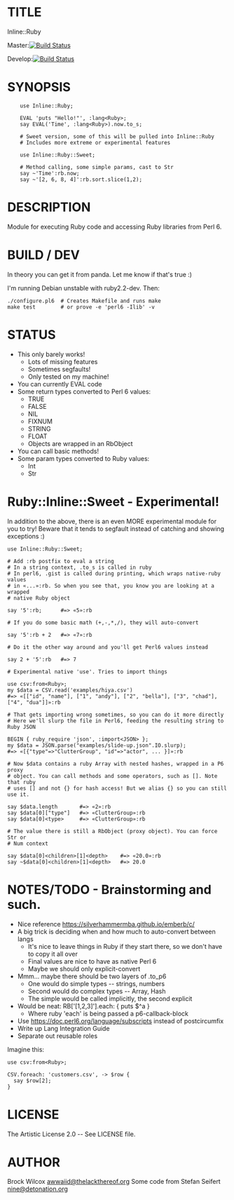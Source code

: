# TITLE

Inline::Ruby

Master:[![Build Status](https://travis-ci.org/awwaiid/p6-Inline-Ruby.svg?branch=master)](https://travis-ci.org/awwaiid/p6-Inline-Ruby)

Develop:[![Build Status](https://travis-ci.org/awwaiid/p6-Inline-Ruby.svg?branch=develop)](https://travis-ci.org/awwaiid/p6-Inline-Ruby)

# SYNOPSIS

```
    use Inline::Ruby;

    EVAL 'puts "Hello!"', :lang<Ruby>;
    say EVAL('Time', :lang<Ruby>).now.to_s;

    # Sweet version, some of this will be pulled into Inline::Ruby
    # Includes more extreme or experimental features

    use Inline::Ruby::Sweet;

    # Method calling, some simple params, cast to Str
    say ~'Time':rb.now;
    say ~'[2, 6, 8, 4]':rb.sort.slice(1,2);
```

# DESCRIPTION

Module for executing Ruby code and accessing Ruby libraries from Perl 6.

# BUILD / DEV

In theory you can get it from panda. Let me know if that's
true :)

I'm running Debian unstable with ruby2.2-dev. Then:

    ./configure.pl6  # Creates Makefile and runs make
    make test        # or prove -e 'perl6 -Ilib' -v

# STATUS

* This only barely works!
  * Lots of missing features
  * Sometimes segfaults!
  * Only tested on my machine!
* You can currently EVAL code
* Some return types converted to Perl 6 values:
  * TRUE
  * FALSE
  * NIL
  * FIXNUM
  * STRING
  * FLOAT
  * Objects are wrapped in an RbObject
* You can call basic methods!
* Some param types converted to Ruby values:
  * Int
  * Str

# Ruby::Inline::Sweet - Experimental!

In addition to the above, there is an even MORE experimental module for you to
try! Beware that it tends to segfault instead of catching and showing
exceptions :)

    use Inline::Ruby::Sweet;

    # Add :rb postfix to eval a string
    # In a string context, .to_s is called in ruby
    # In perl6, .gist is called during printing, which wraps native-ruby values
    # in «...»:rb. So when you see that, you know you are looking at a wrapped
    # native Ruby object

    say '5':rb;      #=> «5»:rb

    # If you do some basic math (+,-,*,/), they will auto-convert

    say '5':rb + 2   #=> «7»:rb

    # Do it the other way around and you'll get Perl6 values instead

    say 2 + '5':rb   #=> 7

    # Experimental native 'use'. Tries to import things

    use csv:from<Ruby>;
    my $data = CSV.read('examples/hiya.csv')
    #=> «[["id", "name"], ["1", "andy"], ["2", "bella"], ["3", "chad"], ["4", "dua"]]»:rb

    # That gets importing wrong sometimes, so you can do it more directly
    # Here we'll slurp the file in Perl6, feeding the resulting string to Ruby JSON

    BEGIN { ruby_require 'json', :import<JSON> };
    my $data = JSON.parse("examples/slide-up.json".IO.slurp);
    #=> «[{"type"=>"ClutterGroup", "id"=>"actor", ... }]»:rb

    # Now $data contains a ruby Array with nested hashes, wrapped in a P6 proxy
    # object. You can call methods and some operators, such as []. Note that ruby
    # uses [] and not {} for hash access! But we alias {} so you can still use it.

    say $data.length       #=> «2»:rb
    say $data[0]["type"]   #=> «ClutterGroup»:rb
    say $data[0]<type>     #=> «ClutterGroup»:rb

    # The value there is still a RbObject (proxy object). You can force Str or
    # Num context

    say $data[0]<children>[1]<depth>    #=> «20.0»:rb
    say ~$data[0]<children>[1]<depth>   #=> 20.0


# NOTES/TODO - Brainstorming and such.

* Nice reference https://silverhammermba.github.io/emberb/c/
* A big trick is deciding when and how much to auto-convert between langs
  * It's nice to leave things in Ruby if they start there, so we don't have to copy it all over
  * Final values are nice to have as native Perl 6
  * Maybe we should only explicit-convert
* Mmm... maybe there should be two layers of .to_p6
  * One would do simple types -- strings, numbers
  * Second would do complex types -- Array, Hash
  * The simple would be called implicitly, the second explicit
* Would be neat: RB['[1,2,3]'].each: { puts $^a }
  * Where ruby 'each' is being passed a p6-callback-block
* Use https://doc.perl6.org/language/subscripts instead of postcircumfix
* Write up Lang Integration Guide
* Separate out reusable roles

Imagine this:

    use csv:from<Ruby>;

    CSV.foreach: 'customers.csv', -> $row {
      say $row[2];
    }

# LICENSE

The Artistic License 2.0 -- See LICENSE file.

# AUTHOR

Brock Wilcox <awwaiid@thelackthereof.org>
Some code from Stefan Seifert <nine@detonation.org>
